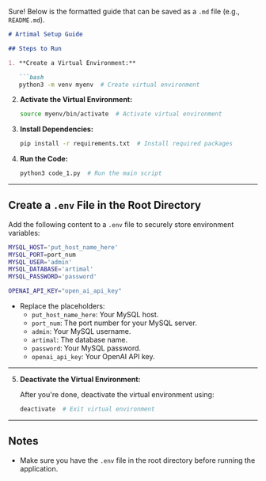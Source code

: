 Sure! Below is the formatted guide that can be saved as a `.md` file (e.g., `README.md`).

```markdown
# Artimal Setup Guide

## Steps to Run

1. **Create a Virtual Environment:**

   ```bash
   python3 -m venv myenv  # Create virtual environment
   ```

2. **Activate the Virtual Environment:**

   ```bash
   source myenv/bin/activate  # Activate virtual environment
   ```

3. **Install Dependencies:**

   ```bash
   pip install -r requirements.txt  # Install required packages
   ```

4. **Run the Code:**

   ```bash
   python3 code_1.py  # Run the main script
   ```

---

## Create a `.env` File in the Root Directory

Add the following content to a `.env` file to securely store environment variables:

```bash
MYSQL_HOST='put_host_name_here'
MYSQL_PORT=port_num
MYSQL_USER='admin'
MYSQL_DATABASE='artimal'
MYSQL_PASSWORD='password'

OPENAI_API_KEY="open_ai_api_key"
```

- Replace the placeholders:
  - `put_host_name_here`: Your MySQL host.
  - `port_num`: The port number for your MySQL server.
  - `admin`: Your MySQL username.
  - `artimal`: The database name.
  - `password`: Your MySQL password.
  - `openai_api_key`: Your OpenAI API key.

---

5. **Deactivate the Virtual Environment:**

   After you're done, deactivate the virtual environment using:

   ```bash
   deactivate  # Exit virtual environment
   ```

---

## Notes

- Make sure you have the `.env` file in the root directory before running the application.
```
